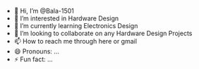 - 👋 Hi, I’m @Bala-1501
- 👀 I’m interested in Hardware Design
- 🌱 I’m currently learning Electronics Design
- 💞️ I’m looking to collaborate on any Hardware Design Projects
- 📫 How to reach me through here or gmail
- 😄 Pronouns: ...
- ⚡ Fun fact: ...

<!---
Bala-1501/Bala-1501 is a ✨ special ✨ repository because its `README.md` (this file) appears on your GitHub profile.
You can click the Preview link to take a look at your changes.
--->
